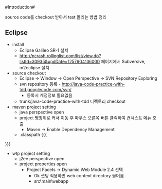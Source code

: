 #Introduction#

source code를 checkout 받아서 test 돌리는 방법 정리

## Eclipse ##

* install
    * Eclipse Galileo SR-1 설치
    * http://ncrash.rollinglist.com/list/view.do?listId=30935&updDate=1257904136000 페이지에서 Subversive, m2eclipse 설치
* source checkout
    * Eclipse -> Window -> Open Perspective -> SVN Repository Exploring
    * svn repository 등록 - http://java-code-practice-with-tdd.googlecode.com/svn/
        * 등록시 계정정보 필요없음
    * trunk/java-code-practice-with-tdd 디렉토리 checkout
* maven project setting
    * java perspective open
    * project 명칭위로 커서 이동 후 마우스 오른쪽 버튼 클릭하여 컨텍스트 메뉴 호출
        * Maven -> Enable Dependency Management
    * .classpath
   {{{
	<classpathentry kind="con" path="org.maven.ide.eclipse.MAVEN2_CLASSPATH_CONTAINER">
		<attributes>
			<attribute name="org.eclipse.jst.component.dependency" value="/WEB-INF/lib"/>
		</attributes>
	</classpathentry>
}}}
* wtp project setting
    * j2ee perspective open
    * project properties open
		* Project Facets -> Dynamic Web Module 2.4 선택
			* Ok 셋팅 적용하면 web content directory 물어봄
			* src\main\webapp